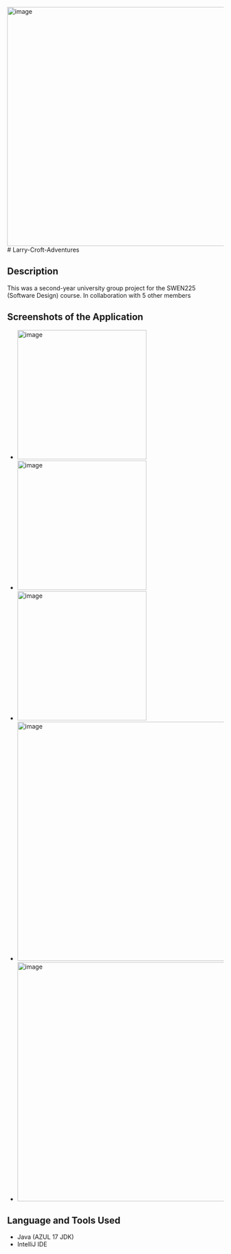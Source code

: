 <img width="555" alt="image" src="https://github.com/neerajpatel1234/Larry-Croft-Adventures/assets/114114241/e0b72a63-9777-411a-9a1d-e3045a7eeb38"># Larry-Croft-Adventures

## Description 

This was a second-year university group project for the SWEN225 (Software Design) course. In collaboration with 5 other members

## Screenshots of the Application 

- <img width="300" alt="image" src="https://github.com/neerajpatel1234/Larry-Croft-Adventures/assets/114114241/1b0ecff2-27d5-4811-9bb8-3a428281e91a">
- <img width="300" alt="image" src="https://github.com/neerajpatel1234/Larry-Croft-Adventures/assets/114114241/641a0447-0e75-4442-b18f-7ac7c7c035ba">
- <img width="300" alt="image" src="https://github.com/neerajpatel1234/Larry-Croft-Adventures/assets/114114241/4d1cdd6e-4759-4f81-a28f-05d259e11145">
- <img width="555" alt="image" src="https://github.com/neerajpatel1234/Larry-Croft-Adventures/assets/114114241/fd4219a1-0ee2-41ba-b9d9-709321389088">
- <img width="555" alt="image" src="https://github.com/neerajpatel1234/Larry-Croft-Adventures/assets/114114241/89b775c1-9d61-48e3-bd7a-bb0574a0baef">

## Language and Tools Used 

- Java (AZUL 17 JDK)
- IntelliJ IDE
